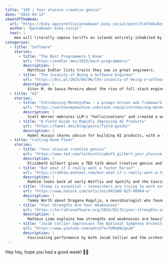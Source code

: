 ```yaml
---
title: "189 / Your elusive creative genius"
date: "2025-04-13"
skeetOfTheWeek:
  url: "https://bsky.app/profile/annabower.bsky.social/post/3lm744ku6ns2p"
  author: "@annabower.bsky.social"
  text: |
    men will literally impose tariffs on islands entirely inhabited by penguins instead of going to therapy
categories:
  - title: "Software"
    stories:
      - title: "The Best Programmers I Know"
        url: "https://endler.dev/2025/best-programmers/"
        description: |
          Matthias Endler lists traits they see in great engineers.
      - title: "The Insanity of Being a Software Engineer"
        url: "https://0x1.pt/2025/04/06/the-insanity-of-being-a-software-engineer/"
        description: |
          Vitor M. de Sousa Pereira about the rise of full stack engineers and generalists.
  - title: "AI"
    stories:
      - title: "Introducing MonkeysPaw - a prompt-driven web framework in Ruby"
        url: "https://worksonmymachine.substack.com/p/introducing-monkeyspaw-a-prompt-driven"
        description: |
          Scott Werner embraces LLM's "hallucinations" and created a web framework build purely with prompts.
      - title: "A Field Guide to Rapidly Improving AI Products"
        url: "https://hamel.dev/blog/posts/field-guide/"
        description: |
          Hamel Husain shares advice for building AI products, with a focus on analysis.
  - title: "Cutting Room Floor"
    stories:
      - title: "Your elusive creative genius"
        url: "https://www.ted.com/talks/elizabeth_gilbert_your_elusive_creative_genius?language=en"
        description: |
          Elizabeth Gilbert gives a TED talk about creative genius and provides a way to cope with creative success or failure.
      - title: "But what if I really want a faster horse?"
        url: "https://rakhim.exotext.com/but-what-if-i-really-want-a-faster-horse"
        description: |
          Rakhim looks back at early Netflix and Spotify and the Cascinisation of software to become TikTok-shaped. _Thanks, Eric!_
      - title: "Sleep is essential — researchers are trying to work out why"
        url: "https://www.nature.com/articles/d41586-025-00964-w"
        description: |
          Tammy Worth about Dragana Rogulja, a neurobiologist who found out that 90 % sleep-deprived animals die after 10 days, and theories why sleep is essential for survival.
      - title: "Your Strengths Are Your Weaknesses"
        url: "https://terriblesoftware.org/2025/03/31/your-strengths-are-your-weaknesses/"
        description: |
          Matheus Lima explains how strengths and weaknesses are heavily connected and often context decides which it is.
      - title: "Jacob Collier Improvises the National Symphony Orchestra"
        url: "https://www.youtube.com/watch?v=TURkB9zqxa0"
        description: |
          Fascinating performance by both Jacob Collier and the orchestra.
---
```


Hey hey, hope you had a good week! ✌🏻
